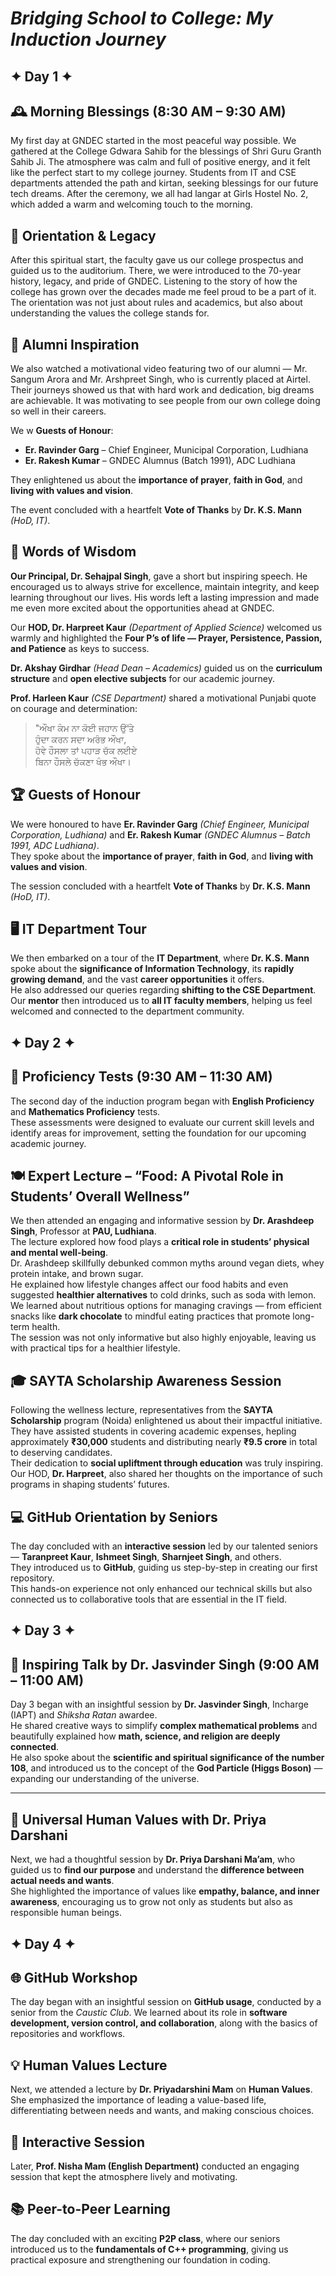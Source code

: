 # ***Bridging School to College: My Induction Journey***
## ✦ Day 1 ✦

## 🕰️ Morning Blessings (8:30 AM – 9:30 AM)
My first day at GNDEC started in the most peaceful way possible. We gathered at the College Gdwara Sahib for the blessings of Shri Guru Granth Sahib Ji. The atmosphere was calm and full of positive energy, and it felt like the perfect start to my college journey. Students from IT and CSE departments attended the path and kirtan, seeking blessings for our future tech dreams. After the ceremony, we all had langar at Girls Hostel No. 2, which added a warm and welcoming touch to the morning.

## 📖 Orientation & Legacy
After this spiritual start, the faculty gave us our college prospectus and guided us to the auditorium. There, we were introduced to the 70-year history, legacy, and pride of GNDEC. Listening to the story of how the college has grown over the decades made me feel proud to be a part of it. The orientation was not just about rules and academics, but also about understanding the values the college stands for.

## 🎥 Alumni Inspiration
We also watched a motivational video featuring two of our alumni — Mr. Sangum Arora and Mr. Arshpreet Singh, who is currently placed at Airtel. Their journeys showed us that with hard work and dedication, big dreams are achievable. It was motivating to see people from our own college doing so well in their careers.

We w **Guests of Honour**:  

- **Er. Ravinder Garg** – Chief Engineer, Municipal Corporation, Ludhiana  
- **Er. Rakesh Kumar** – GNDEC Alumnus (Batch 1991), ADC Ludhiana  

They enlightened us about the **importance of prayer**, **faith in God**, and **living with values and vision**.  

The event concluded with a heartfelt **Vote of Thanks** by **Dr. K.S. Mann** *(HoD, IT)*.


## 🎤 Words of Wisdom
**Our Principal, Dr. Sehajpal Singh**, gave a short but inspiring speech. He encouraged us to always strive for excellence, maintain integrity, and keep learning throughout our lives. His words left a lasting impression and made me even more excited about the opportunities ahead at GNDEC.

Our **HOD, Dr. Harpreet Kaur** *(Department of Applied Science)* welcomed us warmly and highlighted the **Four P’s of life — Prayer, Persistence, Passion, and Patience** as keys to success.  

**Dr. Akshay Girdhar** *(Head Dean – Academics)* guided us on the **curriculum structure** and **open elective subjects** for our academic journey.  

**Prof. Harleen Kaur** *(CSE Department)* shared a motivational Punjabi quote on courage and determination:  

> "ਔਖਾ ਕੰਮ ਨਾ ਕੋਈ ਜਹਾਨ ਉੱਤੇ  
> ਹੁੰਦਾ ਕਰਨ ਸਦਾ ਅਰੰਭ ਔਖਾ,  
> ਹੋਵੇ ਹੌਸਲਾ ਤਾਂ ਪਹਾੜ ਚੱਕ ਲਈਏ  
> ਬਿਨਾ ਹੌਸਲੇ ਚੱਕਣਾ ਖੰਭ ਔਖਾ।

## 🏆 Guests of Honour  
We were honoured to have **Er. Ravinder Garg** *(Chief Engineer, Municipal Corporation, Ludhiana)* and **Er. Rakesh Kumar** *(GNDEC Alumnus – Batch 1991, ADC Ludhiana)*.  
They spoke about the **importance of prayer**, **faith in God**, and **living with values and vision**.  

The session concluded with a heartfelt **Vote of Thanks** by **Dr. K.S. Mann** *(HoD, IT)*.  

## 🖥 IT Department Tour  
We then embarked on a tour of the **IT Department**, where **Dr. K.S. Mann** spoke about the **significance of Information Technology**, its **rapidly growing demand**, and the vast **career opportunities** it offers.  
He also addressed our queries regarding **shifting to the CSE Department**.  
Our **mentor** then introduced us to **all IT faculty members**, helping us feel welcomed and connected to the department community.

## ✦ Day 2 ✦

## 📝 Proficiency Tests (9:30 AM – 11:30 AM)
The second day of the induction program began with **English Proficiency** and **Mathematics Proficiency** tests.  
These assessments were designed to evaluate our current skill levels and identify areas for improvement, setting the foundation for our upcoming academic journey.

## 🍽️ Expert Lecture – “Food: A Pivotal Role in Students’ Overall Wellness”
We then attended an engaging and informative session by **Dr. Arashdeep Singh**, Professor at **PAU, Ludhiana**.  
The lecture explored how food plays a **critical role in students’ physical and mental well-being**.  
Dr. Arashdeep skillfully debunked common myths around vegan diets, whey protein intake, and brown sugar.  
He explained how lifestyle changes affect our food habits and even suggested **healthier alternatives** to cold drinks, such as soda with lemon.  
We learned about nutritious options for managing cravings — from efficient snacks like **dark chocolate** to mindful eating practices that promote long-term health.  
The session was not only informative but also highly enjoyable, leaving us with practical tips for a healthier lifestyle.

## 🎓 SAYTA Scholarship Awareness Session
Following the wellness lecture, representatives from the **SAYTA Scholarship** program (Noida) enlightened us about their impactful initiative.  
They have assisted students in covering academic expenses, hepling approximately **₹30,000** students and distributing nearly **₹9.5 crore** in total to deserving candidates.  
Their dedication to **social upliftment through education** was truly inspiring.  
Our HOD, **Dr. Harpreet**, also shared her thoughts on the importance of such programs in shaping students’ futures.

## 💻 GitHub Orientation by Seniors
The day concluded with an **interactive session** led by our talented seniors — **Taranpreet Kaur**, **Ishmeet Singh**, **Sharnjeet Singh**, and others.  
They introduced us to **GitHub**, guiding us step-by-step in creating our first repository.  
This hands-on experience not only enhanced our technical skills but also connected us to collaborative tools that are essential in the IT field.

## ✦ Day 3 ✦  

## 🧠 Inspiring Talk by Dr. Jasvinder Singh (9:00 AM – 11:00 AM)

Day 3 began with an insightful session by **Dr. Jasvinder Singh**, Incharge (IAPT) and *Shiksha Ratan* awardee.  
He shared creative ways to simplify **complex mathematical problems** and beautifully explained how **math, science, and religion are deeply connected**.  
He also spoke about the **scientific and spiritual significance of the number 108**, and introduced us to the concept of the **God Particle (Higgs Boson)** — expanding our understanding of the universe.

---

## 🌱 Universal Human Values with Dr. Priya Darshani

Next, we had a thoughtful session by **Dr. Priya Darshani Ma’am**, who guided us to **find our purpose** and understand the **difference between actual needs and wants**.  
She highlighted the importance of values like **empathy, balance, and inner awareness**, encouraging us to grow not only as students but also as responsible human beings.

## ✦ Day 4 ✦

## 🌐 GitHub Workshop  
The day began with an insightful session on **GitHub usage**, conducted by a senior from the *Caustic Club*. We learned about its role in **software development, version control, and collaboration**, along with the basics of repositories and workflows.  

## 💡 Human Values Lecture  
Next, we attended a lecture by **Dr. Priyadarshini Mam** on **Human Values**. She emphasized the importance of leading a value-based life, differentiating between needs and wants, and making conscious choices.  

## 🎤 Interactive Session  
Later, **Prof. Nisha Mam (English Department)** conducted an engaging session that kept the atmosphere lively and motivating.  

## 📚 Peer-to-Peer Learning  
The day concluded with an exciting **P2P class**, where our seniors introduced us to the **fundamentals of C++ programming**, giving us practical exposure and strengthening our foundation in coding.

